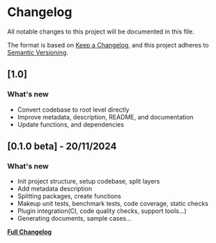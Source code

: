# Changelog

All notable changes to this project will be documented in this file.

The format is based on [Keep a Changelog](https://keepachangelog.com/en/1.0.0/), and this project adheres to [Semantic Versioning](https://semver.org/spec/v2.0.0.html).

## [1.0]

### What's new

- Convert codebase to root level directly
- Improve metadata, description, README, and documentation
- Update functions, and dependencies

## [0.1.0 beta] - 20/11/2024

### What's new

- Init project structure, setup codebase, split layers
- Add metadata description
- Splitting packages, create functions
- Makeup unit tests, benchmark tests, code coverage, static checks
- Plugin integration(CI, code quality checks, support tools...)
- Generating documents, sample cases...

[**Full Changelog**](https://github.com/thuongtruong109/gouse/commits/v0.1.0)